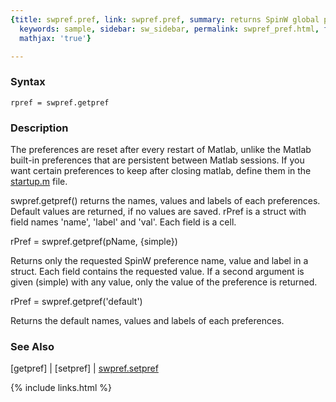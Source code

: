```yaml
---
{title: swpref.pref, link: swpref.pref, summary: returns SpinW global preferences,
  keywords: sample, sidebar: sw_sidebar, permalink: swpref_pref.html, folder: swpref,
  mathjax: 'true'}

---
```


### Syntax

`rpref = swpref.getpref`

### Description

The preferences are reset after every restart of Matlab, unlike the
Matlab built-in preferences that are persistent between Matlab sessions.
If you want certain preferences to keep after closing matlab, define them
in the <a href="matlab:edit('startup.m')">startup.m</a> file.
 
swpref.getpref() returns the names, values and labels of each
preferences. Default values are returned, if no values are saved. rPref
is a struct with field names 'name', 'label' and 'val'. Each field is a
cell.
 
rPref = swpref.getpref(pName, {simple})
 
Returns only the requested SpinW preference name, value and label in a
struct. Each field contains the requested value. If a second argument is
given (simple) with any value, only the value of the preference is
returned.
 
rPref = swpref.getpref('default')
 
Returns the default names, values and labels of each preferences.
 

### See Also

[getpref] \| [setpref] \| [swpref.setpref](swpref_setpref.html)

{% include links.html %}
